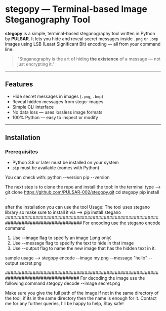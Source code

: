 # stegopy — Terminal-based Image Steganography Tool

**stegopy** is a simple, terminal-based steganography tool written in Python by **PULSAR**. It lets you hide and reveal secret messages inside `.png` or `.bmp` images using LSB (Least Significant Bit) encoding — all from your command line.

>  "Steganography is the art of hiding **the existence** of a message — not just encrypting it."

---

##  Features

-  Hide secret messages in images (`.png`, `.bmp`)
-  Reveal hidden messages from stego-images
-  Simple CLI interface
-  No data loss — uses lossless image formats
-  100% Python — easy to inspect or modify

---

##  Installation

###  Prerequisites

- Python 3.8 or later must be installed on your system
- `pip` must be available (comes with Python)

You can check with:
python --version
pip --version

The next step is to clone the repo and install the tool:
In the terminal type --> git clone https://github.com/PULSAR-002/stegopy.git
cd stegopy
pip install .

after the installation you can use the tool
Usage:
The tool uses stegano library so make sure to install it via --> pip install stegano
####################################################################################
For encoding use the stegano encode command
1. Use --image flag to specify an image (.png only)
2. Use --message flag to specify the text to hide in that image
3. Use --output flag to name the new image that has the hidden text in it.

sample usage --> stegopy encode --image my.png --message "hello" --output secret.png

###################################################################################
For decoding the image use the following command
stegopy decode --image secret.png


Make sure you give the full path of the image if not in the same directory of the tool, if its in the same directory then the name is enough for it.
Contact me for any further queries, I'll be happy to help, Stay safe!
